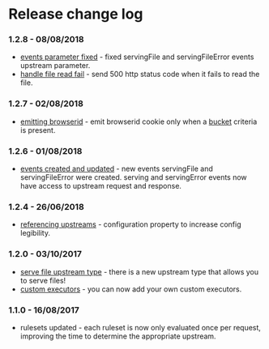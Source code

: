 # Release change log

### 1.2.8 - 08/08/2018
* [events parameter fixed](#servingfile) - fixed servingFile and servingFileError events upstream parameter.
* [handle file read fail](#serve-file) - send 500 http status code when it fails to read the file.

### 1.2.7 - 02/08/2018
* [emitting browserid](#browserid) - emit browserid cookie only when a [bucket](#bucket) criteria is present.

### 1.2.6 - 01/08/2018
* [events created and updated](#servingFile) - new events servingFile and servingFileError were created. serving and servingError events now have access to upstream request and response.

### 1.2.4 - 26/06/2018
* [referencing upstreams](#upstreamsreferences) - configuration property to increase config legibility.

### 1.2.0 - 03/10/2017
* [serve file upstream type](#serve-file) - there is a new upstream type that allows you to serve files!
* [custom executors](#addexecutor) - you can now add your own custom executors.

### 1.1.0 - 16/08/2017
* rulesets updated - each ruleset is now only evaluated once per request, improving the time to determine the appropriate upstream.

